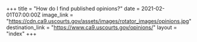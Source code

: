 +++
title = "How do I find published opinions?"
date = 2021-02-01T07:00:00Z
image_link = "https://cdn.ca9.uscourts.gov/assets/images/rotator_images/opinions.jpg"
destination_link = "https://www.ca9.uscourts.gov/opinions/"
layout = "index"
+++
